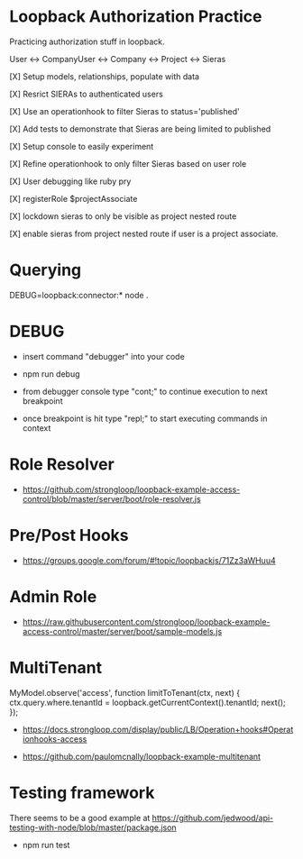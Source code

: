 # Loopback Authorization Practice

Practicing authorization stuff in loopback.

User <-> CompanyUser <-> Company <-> Project <-> Sieras

 [X] Setup models, relationships, populate with data

 [X] Resrict SIERAs to authenticated users

 [X] Use an operationhook to filter Sieras to status='published'

 [X] Add tests to demonstrate that Sieras are being limited to published

 [X] Setup console to easily experiment

 [X] Refine operationhook to only filter Sieras based on user role

 [X] User debugging like ruby pry

 [X] registerRole $projectAssociate

 [X] lockdown sieras to only be visible as project nested route

 [X] enable sieras from project nested route if user is a project associate.


Querying
========

DEBUG=loopback:connector:* node .

DEBUG
==============

* insert command "debugger" into your code

* npm run debug

* from debugger console type "cont;" to continue execution to next breakpoint

* once breakpoint is hit type "repl;" to start executing commands in context

Role Resolver
==============

* https://github.com/strongloop/loopback-example-access-control/blob/master/server/boot/role-resolver.js

Pre/Post Hooks
==============

* https://groups.google.com/forum/#!topic/loopbackjs/71Zz3aWHuu4

Admin Role
==========

* https://raw.githubusercontent.com/strongloop/loopback-example-access-control/master/server/boot/sample-models.js

MultiTenant
===========

  MyModel.observe('access', function limitToTenant(ctx, next) {
    ctx.query.where.tenantId = loopback.getCurrentContext().tenantId;
    next();
  });

* https://docs.strongloop.com/display/public/LB/Operation+hooks#Operationhooks-access

* https://github.com/paulomcnally/loopback-example-multitenant

Testing framework
=================

There seems to be a good example at https://github.com/jedwood/api-testing-with-node/blob/master/package.json

* npm run test
